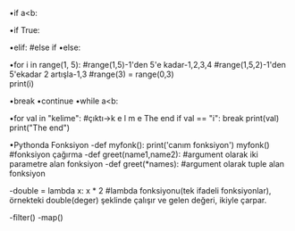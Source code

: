 •if a<b: 

•if True:

•elif:  #else if
•else:  

•for i in range(1, 5):   #range(1,5)-1'den 5'e kadar-1,2,3,4 #range(1,5,2)-1'den 5'ekadar 2 artışla-1,3 #range(3) = range(0,3)      
     print(i)
 
 
•break
•continue
•while a<b:

•for val in "kelime":    #çıktı->k e l m e The end 
     if val == "i":
         break
     print(val)
 print("The end")
 
•Pythonda Fonksiyon
-def myfonk():
    print('canım fonksiyon')
myfonk()  #fonksiyon çağırma
-def greet(name1,name2): #argument olarak iki parametre alan fonksiyon
-def greet(*names): #argument olarak tuple alan fonksiyon

-double = lambda x: x * 2 #lambda fonksiyonu(tek ifadeli fonksiyonlar),
örnekteki double(deger) şeklinde çalışır ve gelen değeri, ikiyle çarpar.

-filter()
-map()











    





